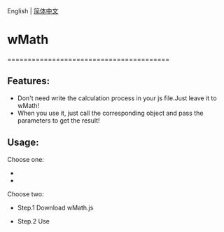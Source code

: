 English | [简体中文](./README_CN.md)

# wMath
========================================

## Features:

  - Don't need write the calculation process in your js file.Just leave it to wMath!
  - When you use it, just call the corresponding object and pass the parameters to get the result!

## Usage:

Choose one: 
  - <script src="https://raw.githack.com/Wuyingqwq/wMath.js/main/Builds/Latest/wMath-1.5.1.js"> </script> 
  - <script scr="https://raw.githack.com/Wuyingqwq/wMath.js/main/Builds/Other-js/algebra-0.2.4.min.js"></script>

Choose two: 

  - Step.1 Download wMath.js 

  - Step.2 Use <script> label introduce wMath.js
  

  
## Notices:
  - When you use the eq object,you must introduce Algebra.js.
  - Algebra.js:https://github.com/nicolewhite/algebra.js
